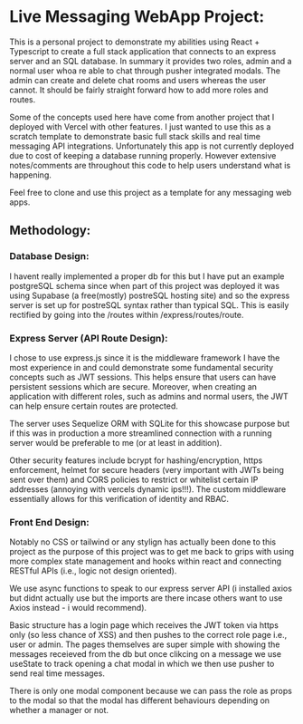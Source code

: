 # Live Messaging WebApp Project:

This is a personal project to demonstrate my abilities using React + Typescript to create a full stack application that connects to an express server and an SQL database. In summary it provides two roles, admin and a normal user whoa re able to chat through pusher integrated modals. The admin can create and delete chat rooms and users whereas the user cannot. It should be fairly straight forward how to add more roles and routes.

Some of the concepts used here have come from another project that I deployed with Vercel with other features. I just wanted to use this as a scratch template to demonstrate basic full stack skills and real time messaging API integrations. Unfortunately this app is not currently deployed due to cost of keeping a database running properly. However extensive notes/comments are throughout this code to help users understand what is happening. 

Feel free to clone and use this project as a template for any messaging web apps.

## Methodology:
### Database Design:
I havent really implemented a proper db for this but I have put an example postgreSQL schema since when part of this project was deployed it was using Supabase (a free(mostly) postreSQL hosting site) and so the express server is set up for postreSQL syntax rather than typical SQL. This is easily rectified by going into the /routes within /express/routes/route.


### Express Server (API Route Design):
I chose to use express.js since it is the middleware framework I have the most experience in and could demonstrate some fundamental security concepts such as JWT sessions. This helps ensure that users can have persistent sessions which are secure. Moreover, when creating an application with different roles, such as admins and normal users, the JWT can help ensure certain routes are protected. 

The server uses Sequelize ORM with SQLite for this showcase purpose but if this was in production a more streamlined connection with a running server would be preferable to me (or at least in addition). 

Other security features include bcrypt for hashing/encryption, https enforcement, helmet for secure headers (very important with JWTs being sent over them) and CORS policies to restrict or whitelist certain IP addresses (annoying with vercels dynamic ips!!!). The custom middleware essentially allows for this verification of identity and RBAC.


### Front End Design:
Notably no CSS or tailwind or any stylign has actually been done to this project as the purpose of this project was to get me back to grips with using more complex state management and hooks within react and connecting RESTful APIs (i.e., logic not design oriented).

We use async functions to speak to our express server API (i installed axios but didnt actually use but the imports are there incase others want to use Axios instead - i would recommend). 

Basic structure has a login page which receives the JWT token via https only (so less chance of XSS) and then pushes to the correct role page i.e., user or admin. The pages themselves are super simple with showing the messages receieved from the db but once clikcing on a message we use useState to track opening a chat modal in which we then use pusher to send real time messages. 

There is only one modal component because we can pass the role as props to the modal so that the modal has different behaviours depending on whether a manager or not. 
